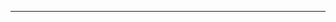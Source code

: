 
---

<comment>
    <div id="waline"></div>
    <link
        rel="stylesheet"
        href="https://unpkg.com/@waline/client@v3/dist/waline.css"
    />
    <script type="module">
        import { init } from 'https://unpkg.com/@waline/client@v3/dist/waline.js';
        init({
            el: '#waline',
            dark: 'html[saved-theme=\'dark\']',
            serverURL: 'https://waline-blog.observerkei.top',
        });
    </script>
</comment>
